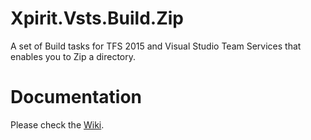 # Xpirit.Vsts.Build.Zip

A set of Build tasks for TFS 2015 and Visual Studio Team Services that enables you to Zip a directory.

# Documentation

Please check the [Wiki](https://github.com/XpiritBV/Xpirit.Vsts.Build.Zip/wiki).

